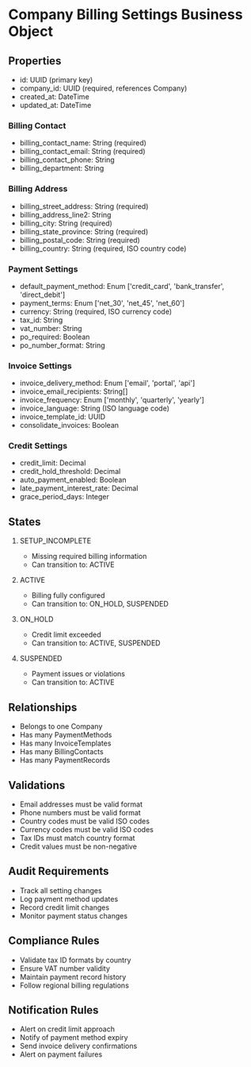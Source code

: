 # Company Billing Settings Business Object

## Properties
- id: UUID (primary key)
- company_id: UUID (required, references Company)
- created_at: DateTime
- updated_at: DateTime

### Billing Contact
- billing_contact_name: String (required)
- billing_contact_email: String (required)
- billing_contact_phone: String
- billing_department: String

### Billing Address
- billing_street_address: String (required)
- billing_address_line2: String
- billing_city: String (required)
- billing_state_province: String (required)
- billing_postal_code: String (required)
- billing_country: String (required, ISO country code)

### Payment Settings
- default_payment_method: Enum ['credit_card', 'bank_transfer', 'direct_debit']
- payment_terms: Enum ['net_30', 'net_45', 'net_60']
- currency: String (required, ISO currency code)
- tax_id: String
- vat_number: String
- po_required: Boolean
- po_number_format: String

### Invoice Settings
- invoice_delivery_method: Enum ['email', 'portal', 'api']
- invoice_email_recipients: String[]
- invoice_frequency: Enum ['monthly', 'quarterly', 'yearly']
- invoice_language: String (ISO language code)
- invoice_template_id: UUID
- consolidate_invoices: Boolean

### Credit Settings
- credit_limit: Decimal
- credit_hold_threshold: Decimal
- auto_payment_enabled: Boolean
- late_payment_interest_rate: Decimal
- grace_period_days: Integer

## States
1. SETUP_INCOMPLETE
   - Missing required billing information
   - Can transition to: ACTIVE

2. ACTIVE
   - Billing fully configured
   - Can transition to: ON_HOLD, SUSPENDED

3. ON_HOLD
   - Credit limit exceeded
   - Can transition to: ACTIVE, SUSPENDED

4. SUSPENDED
   - Payment issues or violations
   - Can transition to: ACTIVE

## Relationships
- Belongs to one Company
- Has many PaymentMethods
- Has many InvoiceTemplates
- Has many BillingContacts
- Has many PaymentRecords

## Validations
- Email addresses must be valid format
- Phone numbers must be valid format
- Country codes must be valid ISO codes
- Currency codes must be valid ISO codes
- Tax IDs must match country format
- Credit values must be non-negative

## Audit Requirements
- Track all setting changes
- Log payment method updates
- Record credit limit changes
- Monitor payment status changes

## Compliance Rules
- Validate tax ID formats by country
- Ensure VAT number validity
- Maintain payment record history
- Follow regional billing regulations

## Notification Rules
- Alert on credit limit approach
- Notify of payment method expiry
- Send invoice delivery confirmations
- Alert on payment failures